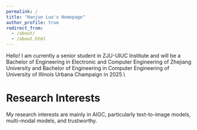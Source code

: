 ```yaml
---
permalink: /
title: "Hanjun Luo's Homepage"
author_profile: true
redirect_from: 
  - /about/
  - /about.html
---
```


Hello! I am currently a senior student in ZJU-UIUC Institute and will be a Bachelor of Engineering in Electronic and Computer Engineering of Zhejiang University and Bachelor of Engineering in Computer Engineering of University of Illinois Urbana Champaign in 2025.\\


Research Interests
======
My research interests are mainly in AIGC, particularly text-to-image models, multi-modal models, and trustworthy. 

